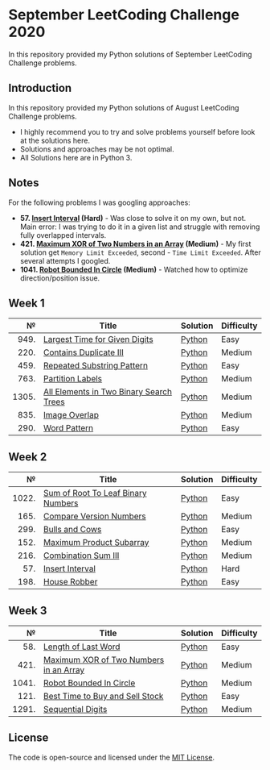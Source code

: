 # September LeetCoding Challenge 2020
In this repository provided my Python solutions of September LeetCoding Challenge problems.

## Introduction
In this repository provided my Python solutions of August LeetCoding Challenge problems. 
- I highly recommend you to try and solve problems yourself before look at the solutions here.
- Solutions and approaches may be not optimal.
- All Solutions here are in Python 3.

## Notes
For the following problems I was googling approaches:
* <b>57\. <ins>Insert Interval</ins> (Hard)</b> - Was close to solve it on my own, but not. Main error: I was trying to do it in a given list and struggle with removing fully overlapped intervals.
* <b>421\. <ins>Maximum XOR of Two Numbers in an Array</ins> (Medium)</b> - My first solution get `Memory Limit Exceeded`, second - `Time Limit Exceeded`. After several attempts I googled.
* <b>1041\. <ins>Robot Bounded In Circle</ins> (Medium)</b> - Watched how to optimize direction/position issue.

## Week 1
|№|Title|Solution|Difficulty|
| ----: | --- | --- | --- |
|949.|[Largest Time for Given Digits](https://leetcode.com/problems/largest-time-for-given-digits/)|[Python](/Week%201/949.LargestTimeforGivenDigits.py)|Easy|
|220.|[Contains Duplicate III](https://leetcode.com/problems/contains-duplicate-iii/)|[Python](/Week%201/220.ContainsDuplicateIII.py)|Medium|
|459.|[Repeated Substring Pattern](https://leetcode.com/problems/repeated-substring-pattern/)|[Python](/Week%201/459.RepeatedSubstringPattern.py)|Easy|
|763.|[Partition Labels](https://leetcode.com/problems/partition-labels/)|[Python](/Week%201/763.PartitionLabels(bruteforce).py)|Medium|
|1305.|[All Elements in Two Binary Search Trees](https://leetcode.com/problems/all-elements-in-two-binary-search-trees/)|[Python](/Week%201/1305.AllElementsinTwoBinarySearchTrees.py)|Medium|
|835.|[Image Overlap](https://leetcode.com/problems/image-overlap/)|[Python](/Week%201//835.ImageOverlap.py)|Medium|
|290.|[Word Pattern](https://leetcode.com/problems/word-pattern/)|[Python](/Week%201/290.WordPattern.py)|Easy|

## Week 2
|№|Title|Solution|Difficulty|
| ----: | --- | --- | --- |
|1022.|[Sum of Root To Leaf Binary Numbers](https://leetcode.com/problems/sum-of-root-to-leaf-binary-numbers/)|[Python](/Week%202/1022.SumofRootToLeafBinaryNumbers.py)|Easy|
|165.|[Compare Version Numbers](https://leetcode.com/problems/compare-version-numbers/)|[Python](/Week%202/165.CompareVersionNumbers.py)|Medium|
|299.|[Bulls and Cows](https://leetcode.com/problems/bulls-and-cows/)|[Python](/Week%202/299.BullsandCows.py)|Easy|
|152.|[Maximum Product Subarray](https://leetcode.com/problems/maximum-product-subarray/)|[Python](/Week%202/152.MaximumProductSubarray.py)|Medium|
|216.|[Combination Sum III](https://leetcode.com/problems/combination-sum-iii/)|[Python](/Week%202/216.CombinationSumIII.py)|Medium|
|57.|[Insert Interval](https://leetcode.com/problems/insert-interval/)|[Python](/Week%202/57.InsertInterval.py)|Hard|
|198.|[House Robber](https://leetcode.com/problems/house-robber/)|[Python](/Week%202/198.HouseRobber.py)|Easy|

## Week 3
|№|Title|Solution|Difficulty|
| ----: | --- | --- | --- |
|58.|[Length of Last Word](https://leetcode.com/problems/length-of-last-word/)|[Python](/Week%203/58.LengthofLastWord.py)|Easy|
|421.|[Maximum XOR of Two Numbers in an Array](https://leetcode.com/problems/maximum-xor-of-two-numbers-in-an-array/)|[Python](/Week%203/421.MaximumXORofTwoNumbersinanArray.py)|Medium|
|1041.|[Robot Bounded In Circle](https://leetcode.com/problems/robot-bounded-in-circle/)|[Python](/Week%203/1041.RobotBoundedInCircle.py)|Medium|
|121.|[Best Time to Buy and Sell Stock](https://leetcode.com/problems/best-time-to-buy-and-sell-stock/)|[Python](/Week%203/121.BestTimetoBuyandSellStock.py)|Easy|
|1291.|[Sequential Digits](https://leetcode.com/problems/sequential-digits/)|[Python](/Week%203/1291.SequentialDigits.py)|Medium|

## License
The code is open-source and licensed under the [MIT License](/LICENSE).
